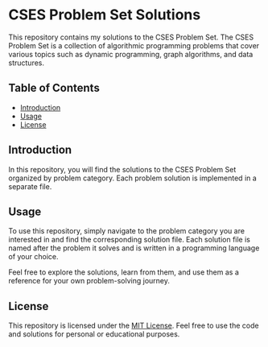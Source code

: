 # CSES Problem Set Solutions

This repository contains my solutions to the CSES Problem Set. The CSES Problem Set is a collection of algorithmic programming problems that cover various topics such as dynamic programming, graph algorithms, and data structures.

## Table of Contents

- [Introduction](#introduction)
- [Usage](#usage)
- [License](#license)

## Introduction

In this repository, you will find the solutions to the CSES Problem Set organized by problem category. Each problem solution is implemented in a separate file.

## Usage

To use this repository, simply navigate to the problem category you are interested in and find the corresponding solution file. Each solution file is named after the problem it solves and is written in a programming language of your choice.

Feel free to explore the solutions, learn from them, and use them as a reference for your own problem-solving journey.

## License

This repository is licensed under the [MIT License](LICENSE). Feel free to use the code and solutions for personal or educational purposes.
